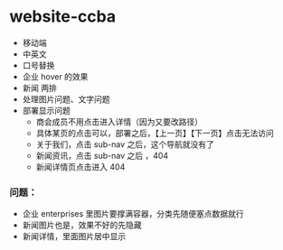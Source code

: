 # website-ccba

- 移动端
- 中英文
- 口号替换
- 企业 hover 的效果
- 新闻 两排
- 处理图片问题、文字问题
- 部署显示问题
  - 商会成员不用点击进入详情（因为又要改路径）
  - 具体某页的点击可以，部署之后，【上一页】【下一页】点击无法访问
  - 关于我们，点击 sub-nav 之后，这个导航就没有了
  - 新闻资讯，点击 sub-nav 之后 ，404
  - 新闻详情页点击进入 404

### 问题：

- 企业 enterprises 里图片要撑满容器，分类先随便塞点数据就行
- 新闻图片也是，效果不好的先隐藏
- 新闻详情，里面图片居中显示
